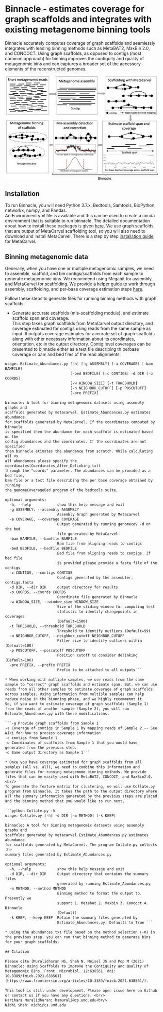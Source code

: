 # Binnacle - estimates coverage for graph scaffolds and integrates with existing metagenome binning tools

Binnacle accurately computes coverage of graph scaffolds and seamlessly integrates with leading binning methods such as MetaBAT2, MaxBin 2.0, and CONCOCT. Using graph scaffolds, as opposed to contigs (most common approach) for binning improves the contiguity and quality of metagenomic bins and can captures a broader set of the accessory elements of the reconstructed genomes.
<tr> 
    <p align="center"><img src="img/Figure1.png" width=750 /></p>
</tr>

## Installation
To run Binnacle, you will need Python 3.7.x, Bedtools, Samtools, BioPython, networkx, numpy, and Pandas. <br/>
An Environment.yml file is available and this can be used to create a conda environment that is suitable to run binnacle. 
The detailed documentation about how to install these packages is given [here](https://github.com/marbl/binnacle/wiki/1.-Package-Dependencies).
We use graph scaffolds that are output of MetaCarvel scaffolding tool, so you will also need to download and install MetaCarvel. There is a step by step [installation guide](https://github.com/marbl/MetaCarvel/wiki) for MetaCarvel. 

## Binning metagenomic data
Generally, when you have one or multiple metagenomic samples, we need to assemble, scaffold, and bin contigs/scaffolds from each sample to generate metagenomic bins. We recommend using Megahit for assembly, and MetaCarvel for scaffolding. We provide a helper guide to work through assembly, scaffolding, and per-base coverage estimation steps [here](https://github.com/marbl/binnacle/wiki/2.-Preparing-the-Data). 

Follow these steps to generate files for running binning methods with graph scaffolds:
* Generate accurate scaffolds (mis-scaffolding module), and estimate scaffold span and coverage. <br/>
  This step takes graph scaffolds from MetaCarvel output directory, and coverage estimated for contigs using reads from the same sample as input. It outputs coverage estimates for accurate set of graph scaffolds along with other necessary information about its coordinates, orientation, etc in the output directory.
Contig level coverages can be presented to binnacle either as a text file describing th perbase coverage or bam and bed files of the read alignments.

```python3 Estimate_Abundances.py -g [ORIENTED.gml] -a [COVERAGE_SORTED.txt] -c [CONTIGS.fa] -d [OUTPUT_DIRECTORY]<br/>
usage: Estimate_Abundances.py [-h] [-g ASSEMBLY] [-a COVERAGE] [-bam BAMFILE]
                              [-bed BEDFILE] [-c CONTIGS] -d DIR [-o COORDS]
                              [-w WINDOW_SIZE] [-t THRESHOLD]
                              [-n NEIGHBOR_CUTOFF] [-p POSCUTOFF]
                              [-pre PREFIX]

binnacle: A tool for binning metagenomic datasets using assembly graphs and
scaffolds generated by metacarvel. Estimate_Abundances.py estimates abundance
for scaffolds generated by MetaCarvel. If the coordinates computed by binnacle
is specified then the abundance for each scaffold is estimated based on the
contig abundances and the coordinates. If the coordinates are not specified
then binnacle etimates the abundance from scratch. While calculating all vs
all abundances please specify the coordinates(Coordinates_After_Delinking.txt)
through the "coords" parameter. The abundances can be provided as a bed file,
bam file or a text file describing the per base coverage obtained by running
the genomeCoverageBed program of the bedtools suite.

optional arguments:
  -h, --help            show this help message and exit
  -g ASSEMBLY, --assembly ASSEMBLY
                        Assembly Graph generated by Metacarvel
  -a COVERAGE, --coverage COVERAGE
                        Output generated by running genomecov -d on the bed
                        file generated by MetaCarvel.
  -bam BAMFILE, --bamfile BAMFILE
                        Bam file from aligning reads to contigs
  -bed BEDFILE, --bedfile BEDFILE
                        Bed file from aligning reads to contigs. If bed file
                        is provided please provide a fasta file of the contigs
  -c CONTIGS, --contigs CONTIGS
                        Contigs generated by the assembler, contigs.fasta
  -d DIR, --dir DIR     output directory for results
  -o COORDS, --coords COORDS
                        Coordinate file generated by Binnacle
  -w WINDOW_SIZE, --window_size WINDOW_SIZE
                        Size of the sliding window for computing test
                        statistic to identify changepoints in coverages
                        (Default=1500)
  -t THRESHOLD, --threshold THRESHOLD
                        Threshold to identify outliers (Default=99)
  -n NEIGHBOR_CUTOFF, --neighbor_cutoff NEIGHBOR_CUTOFF
                        Filter size to identify outliers within (Defualt=100)
  -p POSCUTOFF, --poscutoff POSCUTOFF
                        Position cutoff to consider delinking (Default=100)
  -pre PREFIX, --prefix PREFIX
                        Prefix to be attached to all outputs```
            
* When working with multiple samples, we use reads from the same sample to "correct" graph scaffolds and estimate span. But, we can use reads from all other samples to estimate coverage of graph scaffolds across samples. Using information from multiple samples can help reduce noise in the binnning phase, and we highly recommennt it. 
So, if you want to estimate coverage of graph scaffolds (Sample 1) from the reads of another sample (Sample 2), you will run Estimate_Abundances.py with these modifications.

```-g Provide graph scaffolds from Sample 1
-a Coverage of contigs in Sample 1 by mapping reads of Sample 2 -- See Wiki for how to process coverage information
-c contigs from Sample 1
-o Coordinates of scaffolds from Sample 1 that you would have generated from the previous step.
-d Same output directory as Sample 1```

* Once you have coverage estimated for graph scaffolds from all samples (all vs. all), we need to combine this information and generate files for running metagenome binning methods. We provide files that can be easily used with MetaBAT2, CONCOCT, and MaxBin2.0. <br/>
To generate the feature matrix for clustering, we will use Collate.py program from Binnacle. It takes the path to the output directory where all the summary information generated by the previous steps are placed and the binning method that you would like to run next.

```python Collate.py -h                        
usage: Collate.py [-h] -d DIR [-m METHOD] [-k KEEP]

binnacle: A tool for binning metagenomic datasets using assembly graphs and
scaffolds generated by metacarvel.Estimate_Abundances.py estimates abundance
for scaffolds generated by MetaCarvel. The program Collate.py collects the
summary files generated by Estimate_Abundances.py

optional arguments:
  -h, --help            show this help message and exit
  -d DIR, --dir DIR     Output directory that contains the summary files
                        generated by running Estimate_Abundances.py
  -m METHOD, --method METHOD
                        Binning method to format the output to. Presently we
                        support 1. Metabat 2. Maxbin 3. Concoct 4. Binnacle
                        (Default)
  -k KEEP, --keep KEEP  Retain the summary files generated by
                        Estimate_Abundances.py. Defaults to True ```

* Using the abundances.txt file based on the method selection (-m) in the previous step, you can run that binning method to generate bins for your graph scaffolds.

## Citation

Please cite [Muralidharan HS, Shah N, Meisel JS and Pop M (2021) Binnacle: Using Scaffolds to Improve the Contiguity and Quality of Metagenomic Bins. Front. Microbiol. 12:638561. doi: 10.3389/fmicb.2021.638561](https://www.frontiersin.org/articles/10.3389/fmicb.2021.638561/).

This tool is still under development. Please open issue here on Github or contact us if you have any questions. <br/>
Harihara Muralidharan: hsmurali@cs.umd.edu<br/>
Nidhi Shah: nidhi@cs.umd.edu


